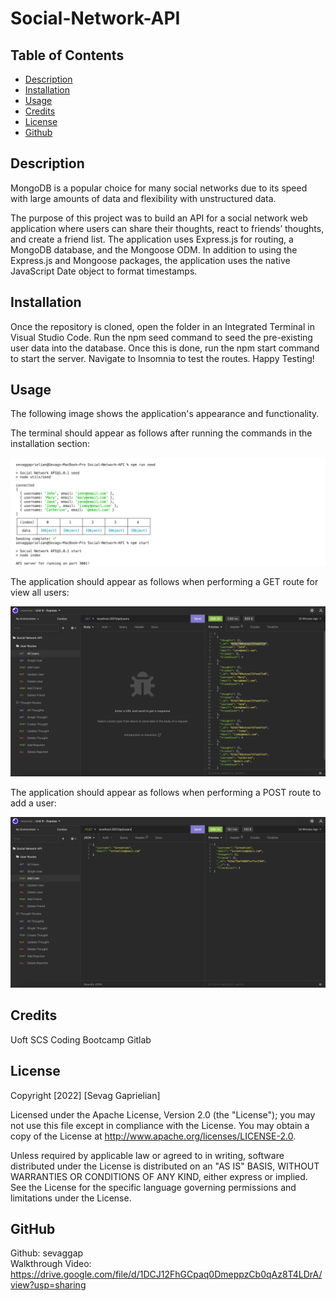 # Social-Network-API

## Table of Contents
* [Description](#desc) <br>
* [Installation](#install) <br>
* [Usage](#usage) <br>
* [Credits](#credits) <br>
* [License](#license) <br>
* [Github](#github) <br>

<a name="desc"></a>
## Description

MongoDB is a popular choice for many social networks due to its speed with large amounts of data and flexibility with unstructured data.

The purpose of this project was to build an API for a social network web application where users can share their thoughts, react to friends’ thoughts, and create a friend list. The application uses Express.js for routing, a MongoDB database, and the Mongoose ODM. In addition to using the Express.js and Mongoose packages, the application uses the native JavaScript Date object to format timestamps.

<a name="install"></a>
## Installation

Once the repository is cloned, open the folder in an Integrated Terminal in Visual Studio Code. Run the npm seed command to seed the pre-existing user data into the database. Once this is done, run the npm start command to start the server. Navigate to Insomnia to test the routes. Happy Testing!

<a name="usage"></a>
## Usage
The following image shows the application's appearance and functionality.

The terminal should appear as follows after running the commands in the installation section:

![Node index.js command executed](./imgs/Application-Screenshot-1.png)

The application should appear as follows when performing a GET route for view all users:

![Application success](./imgs/Application-Screenshot-2.png)

The application should appear as follows when performing a POST route to add a user:

![Application success](./imgs/Application-Screenshot-3.png)

 <a name="Credits"></a>
## Credits
Uoft SCS Coding Bootcamp Gitlab

 <a name="License"></a>
## License
Copyright [2022] [Sevag Gaprielian]

Licensed under the Apache License, Version 2.0 (the "License"); you may not use this file except in compliance with the License.
You may obtain a copy of the License at http://www.apache.org/licenses/LICENSE-2.0.

Unless required by applicable law or agreed to in writing, software
distributed under the License is distributed on an "AS IS" BASIS,
WITHOUT WARRANTIES OR CONDITIONS OF ANY KIND, either express or implied.
See the License for the specific language governing permissions and
limitations under the License.

 <a name="github"></a>
## GitHub
Github: sevaggap <br>
Walkthrough Video: https://drive.google.com/file/d/1DCJ12FhGCpaq0DmeppzCb0qAz8T4LDrA/view?usp=sharing